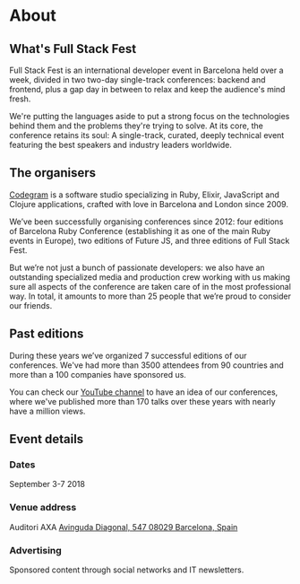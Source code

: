 # About

## What's Full Stack Fest

Full Stack Fest is an international developer event in Barcelona held over a week, divided in two two-day single-track conferences: backend and frontend, plus a gap day in between to relax and keep the audience's mind fresh.

We're putting the languages aside to put a strong focus on the technologies behind them and the problems they're trying to solve. At its core, the conference retains its soul: A single-track, curated, deeply technical event featuring the best speakers and industry leaders worldwide.

## The organisers

[Codegram](https://www.codegram.com) is a software studio specializing in Ruby, Elixir, JavaScript and Clojure applications, crafted with love in Barcelona and London since 2009.

We’ve been successfully organising conferences since 2012: four editions of Barcelona Ruby Conference (establishing it as one of the main Ruby events in Europe), two editions of Future JS, and three editions of Full Stack Fest.

But we’re not just a bunch of passionate developers: we also have an outstanding specialized media and production crew working with us making sure all aspects of the conference are taken care of in the most professional way. In total, it amounts to more than 25 people that we’re proud to consider our friends.

## Past editions

During these years we’ve organized 7 successful editions of our conferences. We've had more than 3500 attendees from 90 countries and more than a 100 companies have sponsored us.

You can check our [YouTube channel](https://www.youtube.com/channel/UCwoOpKfkyCQHW562hXXQAGg/playlists) to have an idea of our conferences, where we've published more than 170 talks over these years with nearly have a million views.

## Event details

### Dates
September 3-7 2018

### Venue address
Auditori AXA
[Avinguda Diagonal, 547
08029 Barcelona, Spain](https://goo.gl/maps/d8sSaQQcBc92)

### Advertising			
Sponsored content through social networks and IT newsletters.

